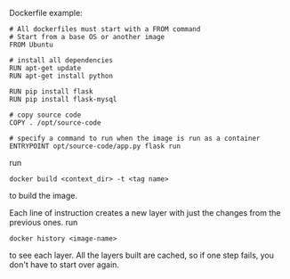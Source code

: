 Dockerfile example:

```
# All dockerfiles must start with a FROM command
# Start from a base OS or another image
FROM Ubuntu

# install all dependencies
RUN apt-get update
RUN apt-get install python

RUN pip install flask
RUN pip install flask-mysql

# copy source code
COPY . /opt/source-code

# specify a command to run when the image is run as a container
ENTRYPOINT opt/source-code/app.py flask run
```
run 
```
docker build <context_dir> -t <tag name>
```
to build the image.

Each line of instruction creates a new layer with just the changes from the previous ones.
run 
```
docker history <image-name>
```
to see each layer. All the layers built are cached, so if one step fails, you don't have to start over again.